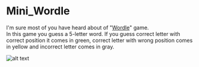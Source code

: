 # Mini_Wordle

I'm sure most of you have heard about of "[Wordle](https://www.nytimes.com/games/wordle/index.html)" game.  
In this game you guess a 5-letter word. If you guess correct letter with correct position it comes in green, correct letter with wrong position comes in yellow and incorrect letter comes in gray.

![alt text](https://i.ibb.co/jvVT936/guide.jpg)
